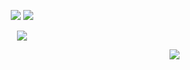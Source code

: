 <p align='center'>
 <!-- why <p>? well, html in github markdown is 🙄 -->
  <img src='https://github-readme-stats.vercel.app/api?username=Eithoo&show_icons=true&include_all_commits=true&count_private=true&disable_animations=false&theme=radical&bg_color=0,141321,4E1E3C&hide_title=true&hide_border=true&cache_seconds=1800'>
  <img src='https://github-readme-stats.vercel.app/api/top-langs/?username=Eithoo&layout=compact&count_private=true&include_all_commits=true&hide_border=true&langs_count=30&theme=radical&bg_color=0,4E1E3C,141321'/>
</p>
<p align='center'>
 <a href= 'https://discord.com/users/824413575577469018'><img src='https://lanyard-profile-readme.vercel.app/api/824413575577469018' /></a>
</p>
<img align='right' src='https://komarev.com/ghpvc/?username=Zetciak&color=2f3136'>
